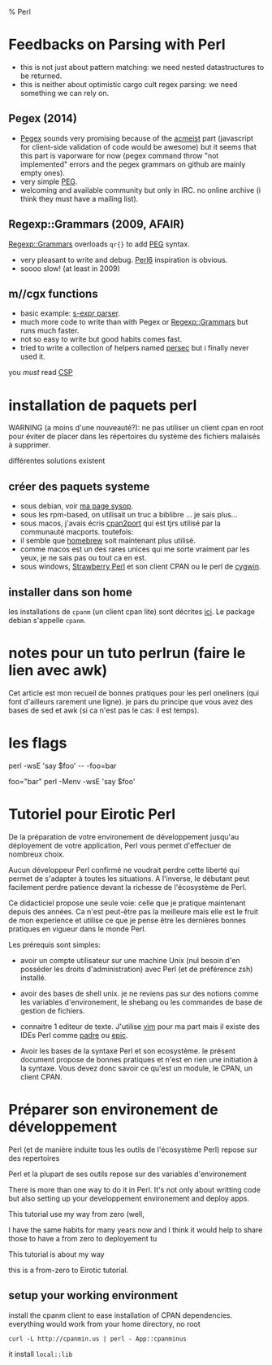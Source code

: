% Perl

#  Feedbacks on Parsing with Perl

* this is not just about pattern matching: we need nested datastructures to be
  returned.
* this is neither about optimistic cargo cult regex parsing: we need something
  we can rely on.

## Pegex (2014)

* [Pegex](https://metacpan.org/pod/distribution/Pegex/lib/Pegex.pod) sounds very
  promising because of the [acmeist](http://acmeism.org/) part (javascript for
  client-side validation of code would be awesome) but it seems that this part
  is vaporware for now (pegex command throw "not implemented" errors and the
  pegex grammars on github are mainly empty ones).
* very simple [PEG](http://en.wikipedia.org/wiki/Parsing_expression_grammar).
* welcoming and available community but only in IRC. no online archive (i think
  they must have a mailing list).

## Regexp::Grammars (2009, AFAIR)

[Regexp::Grammars](https://metacpan.org/pod/Regexp::Grammars) overloads `qr{}`
to add [PEG](http://en.wikipedia.org/wiki/Parsing_expression_grammar) syntax.

* very pleasant to write and debug. [Perl6](http://perl6.org) inspiration is obvious.
* soooo slow! (at least in 2009)

## m//cgx functions

* basic example:
  [s-expr parser](https://github.com/eiro/labo/tree/master/parsing_with_perl/sexpr_parser.pl).
* much more code to write than with Pegex or
  [Regexp::Grammars](https://metacpan.org/pod/Regexp::Grammars)
  but runs much faster.
* not so easy to write but good habits comes fast.
* tried to write a collection of helpers named
  [persec](https://github.com/eiro/p5-persec) but i finally never used it.

you *must* read [CSP](http://en.wikipedia.org/wiki/Communicating_sequential_processes)

# installation de paquets perl

WARNING (a moins d'une nouveauté?):
ne pas utiliser un client cpan en root pour éviter de placer dans les
répertoires du système des fichiers malaisés à supprimer.

différentes solutions existent

## créer des paquets systeme

* sous debian, voir [ma page sysop](sysop.html).
* sous les rpm-based, on utilisait un truc a biblibre ... je sais plus...
* sous macos, j'avais écris
 [cpan2port](https://trac.macports.org/wiki/howto/cpan2port) qui est tjrs
 utilisé par la communauté macports. toutefois:
 * il semble que [homebrew](http://brew.sh/) soit maintenant plus utilisé.
 * comme macos est un des rares unices qui me sorte vraiment par les yeux,
   je ne sais pas ou tout ca en est.
* sous windows, [Strawberry Perl](http://strawberryperl.com/) et son client
  CPAN ou le perl de [cygwin](http://cygwin.org/).

## installer dans son home

les installations de `cpanm` (un client cpan lite)  sont décrites
[ici](http://search.cpan.org/~miyagawa/App-cpanminus-1.7001/lib/App/cpanminus.pm#INSTALLATION).
Le package debian s'appelle `cpanm`.

# notes pour un tuto perlrun (faire le lien avec awk)

Cet article est mon recueil de bonnes pratiques pour les perl oneliners (qui
font d'ailleurs rarement une ligne). je pars du principe que vous avez des
bases de sed et awk (si ca n'est pas le cas: il est temps).

# les flags

perl -wsE 'say $foo' -- -foo=bar

foo="bar" perl -Menv -wsE 'say $foo'

# Tutoriel pour Eirotic Perl

De la préparation de votre environement de développement jusqu'au déployement
de votre application, Perl vous permet d'effectuer de nombreux choix.

Aucun développeur Perl confirmé ne voudrait perdre cette liberté qui permet de
s'adapter à toutes les situations. A l'inverse, le débutant peut facilement
perdre patience devant la richesse de l'écosystème de Perl.

Ce didacticiel propose une seule voie: celle que je pratique maintenant depuis
des années. Ca n'est peut-être pas la meilleure mais elle est le fruit de mon
experience et utilise ce que je pense être les dernières bonnes pratiques en
vigueur dans le monde Perl.

Les prérequis sont simples:

* avoir un compte utilisateur sur une machine Unix (nul besoin d'en
  posséder les droits d'administration) avec Perl (et de préférence zsh)
  installé.

* avoir des bases de shell unix. je ne reviens pas sur des notions comme les
  variables d'environement, le shebang ou les commandes de base de gestion de
  fichiers.

* connaitre 1 editeur de texte. J'utilise [vim](http://vim.org) pour ma part
  mais il existe des IDEs Perl comme [padre](http://padre.perlide.org/) ou
  [epic](http://www.epic-ide.org/). 

* Avoir les bases de la syntaxe Perl et son ecosystème. le présent document
  propose de bonnes pratiques et n'est en rien une initiation à la syntaxe. 
  Vous devez donc savoir ce qu'est un module, le CPAN, un client CPAN.

# Préparer son environement de développement

Perl (et de manière induite tous les outils de l'écosystème Perl) repose sur
des repertoires 


Perl et la plupart de ses outils repose sur des variables d'environement 


There is more than one way to do it in Perl. It's not only about writting code
but also setting up your developpement environement and deploy apps.


This tutorial use my way from zero (well, 

I have the same habits for many years now and I think it would help to share
those to have a from zero to deployement tu

This
tutorial is about my way 


this is a from-zero to Eirotic tutorial.

## setup your working environment

install the cpanm client to ease installation of CPAN dependencies. everything
would work from your home directory, no root 

	curl -L http://cpanmin.us | perl - App::cpanminus

it install `local::lib` 







